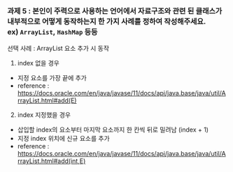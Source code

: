 ### 과제 5 : 본인이 주력으로 사용하는 언어에서 자료구조와 관련 된 클래스가 내부적으로 어떻게 동작하는지 한 가지 사례를 정하여 작성해주세요. ex) `ArrayList`, `HashMap` 등등

선택 사례 : ArrayList 요소 추가 시 동작

1.  index 없을 경우
  - 지정 요소를 가장 끝에 추가
  - reference : https://docs.oracle.com/en/java/javase/11/docs/api/java.base/java/util/ArrayList.html#add(E)
		
2. index 지정했을 경우
- 삽입할 index의 요소부터 마지막 요소까지 한 칸씩 뒤로 밀려남 (index + 1)
- 지정 index 위치에 신규 요소를 추가
- reference : https://docs.oracle.com/en/java/javase/11/docs/api/java.base/java/util/ArrayList.html#add(int,E)
